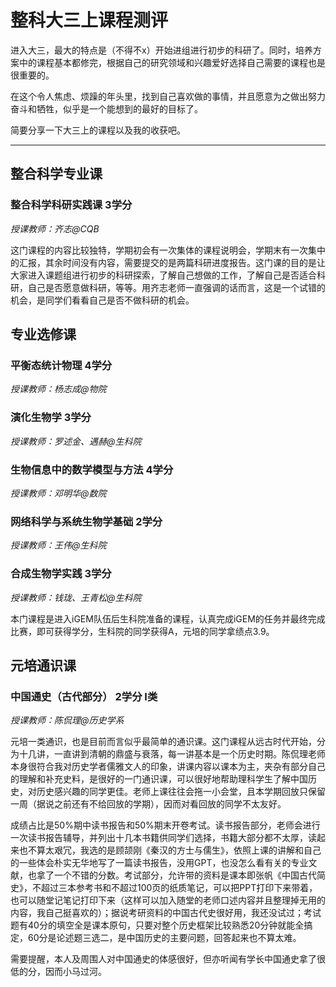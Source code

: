 # 整科大三上课程测评

进入大三，最大的特点是（不得不x）开始进组进行初步的科研了。同时，培养方案中的课程基本都修完，根据自己的研究领域和兴趣爱好选择自己需要的课程也是很重要的。

在这个令人焦虑、烦躁的年头里，找到自己喜欢做的事情，并且愿意为之做出努力奋斗和牺牲，似乎是一个能想到的最好的目标了。

简要分享一下大三上的课程以及我的收获吧。

-----------------

## 整合科学专业课

### 整合科学科研实践课 3学分

*授课教师：齐志@CQB*

这门课程的内容比较独特，学期初会有一次集体的课程说明会，学期末有一次集中的汇报，其余时间没有内容，需要提交的是两篇科研进度报告。这门课的目的是让大家进入课题组进行初步的科研探索，了解自己想做的工作，了解自己是否适合科研，自己是否愿意做科研，等等。用齐志老师一直强调的话而言，这是一个试错的机会，是同学们看看自己是否不做科研的机会。

## 专业选修课

### 平衡态统计物理 4学分

*授课教师：杨志成@物院*

### 演化生物学 3学分

*授课教师：罗述金、遇赫@生科院*



### 生物信息中的数学模型与方法 4学分

*授课教师：邓明华@数院*




### 网络科学与系统生物学基础 2学分

*授课教师：王伟@生科院*




### 合成生物学实践 3学分

*授课教师：钱珑、王青松@生科院*

本门课程是进入iGEM队伍后生科院准备的课程，认真完成iGEM的任务并最终完成比赛，即可获得学分，生科院的同学获得A，元培的同学拿绩点3.9。

## 元培通识课

### 中国通史（古代部分） 2学分 I类

*授课教师：陈侃理@历史学系*

元培一类通识，也是目前而言似乎最简单的通识课。这门课程从远古时代开始，分为十几讲，一直讲到清朝的鼎盛与衰落，每一讲基本是一个历史时期。陈侃理老师本身很符合我对历史学者儒雅文人的印象，讲课内容以课本为主，夹杂有部分自己的理解和补充史料，是很好的一门通识课，可以很好地帮助理科学生了解中国历史，对历史感兴趣的同学更佳。老师上课往往会拖一小会堂，且本学期回放只保留一周（据说之前还有不给回放的学期），因而对看回放的同学不太友好。

成绩占比是50%期中读书报告和50%期末开卷考试。读书报告部分，老师会进行一次读书报告辅导，并列出十几本书籍供同学们选择，书籍大部分都不太厚，读起来也不算太艰冗，我选的是顾颉刚《秦汉的方士与儒生》，依照上课的讲解和自己的一些体会朴实无华地写了一篇读书报告，没用GPT，也没怎么看有关的专业文献，也拿了一个不错的分数。考试部分，允许带的资料是课本即张帆《中国古代简史》，不超过三本参考书和不超过100页的纸质笔记，可以把PPT打印下来带着，也可以随堂记笔记打印下来（这样可以加入随堂的老师口述内容并且整理掉无用的内容，我自己挺喜欢的）；据说考研资料的中国古代史很好用，我还没试过；考试题有40分的填空全是课本原句，只要对整个历史框架比较熟悉20分钟就能全搞定，60分是论述题三选二，是中国历史的主要问题，回答起来也不算太难。

需要提醒，本人及周围人对中国通史的体感很好，但亦听闻有学长中国通史拿了很低的分，因而小马过河。
